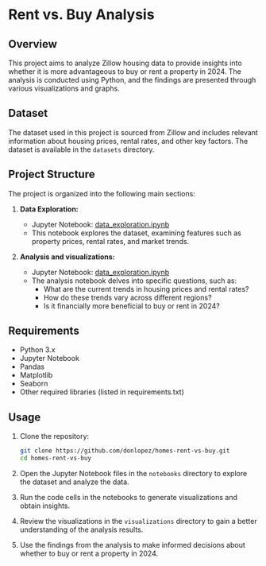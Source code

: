 # Rent vs. Buy Analysis

## Overview

This project aims to analyze Zillow housing data to provide insights into whether it is more advantageous to buy or rent a property in 2024. The analysis is conducted using Python, and the findings are presented through various visualizations and graphs.

## Dataset

The dataset used in this project is sourced from Zillow and includes relevant information about housing prices, rental rates, and other key factors. The dataset is available in the `datasets` directory.

## Project Structure

The project is organized into the following main sections:

1. **Data Exploration:**
   - Jupyter Notebook: [data_exploration.ipynb](notebooks/data_exploration.ipynb)
   - This notebook explores the dataset, examining features such as property prices, rental rates, and market trends.

2. **Analysis and visualizations:**
   - Jupyter Notebook: [data_exploration.ipynb](notebooks/data_exploration.ipynb)
   - The analysis notebook delves into specific questions, such as:
     - What are the current trends in housing prices and rental rates?
     - How do these trends vary across different regions?
     - Is it financially more beneficial to buy or rent in 2024?

## Requirements

- Python 3.x
- Jupyter Notebook
- Pandas
- Matplotlib
- Seaborn
- Other required libraries (listed in requirements.txt)

## Usage

1. Clone the repository:

   ```bash
   git clone https://github.com/donlopez/homes-rent-vs-buy.git
   cd homes-rent-vs-buy
   ```

2. Open the Jupyter Notebook files in the `notebooks` directory to explore the dataset and analyze the data.

3. Run the code cells in the notebooks to generate visualizations and obtain insights.

4. Review the visualizations in the `visualizations` directory to gain a better understanding of the analysis results.

5. Use the findings from the analysis to make informed decisions about whether to buy or rent a property in 2024.
